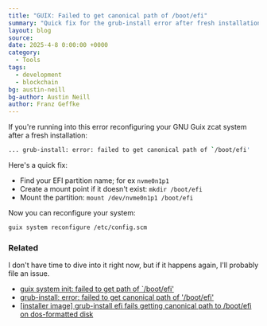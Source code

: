 ```yaml
---
title: "GUIX: Failed to get canonical path of /boot/efi"
summary: "Quick fix for the grub-install error after fresh installation."
layout: blog
source:
date: 2025-4-8 0:00:00 +0000
category:
  - Tools
tags:
  - development
  - blockchain
bg: austin-neill
bg-author: Austin Neill
author: Franz Geffke
---
```


If you're running into this error reconfiguring your GNU Guix zcat system after a fresh installation:

```bash
... grub-install: error: failed to get canonical path of `/boot/efi'
```

Here's a quick fix:

- Find your EFI partition name; for ex `nvme0n1p1`
- Create a mount point if it doesn't exist: `mkdir /boot/efi`
- Mount the partition: `mount /dev/nvme0n1p1 /boot/efi`

Now you can reconfigure your system:

```bash
guix system reconfigure /etc/config.scm
```

### Related

I don't have time to dive into it right now, but if it happens again, I'll probably file an issue.

- [guix system init: failed to get path of `/boot/efi'](https://lists.gnu.org/archive/html/guix-devel/2017-09/msg00209.html) 
- [grub-install: error: failed to get canonical path of '/boot/efi'](https://lists.gnu.org/archive/html/help-guix/2019-10/msg00037.html)
- [[installer image] grub-install efi fails getting canonical path to /boot/efi on dos-formatted disk](https://issues.guix.gnu.org/47889)